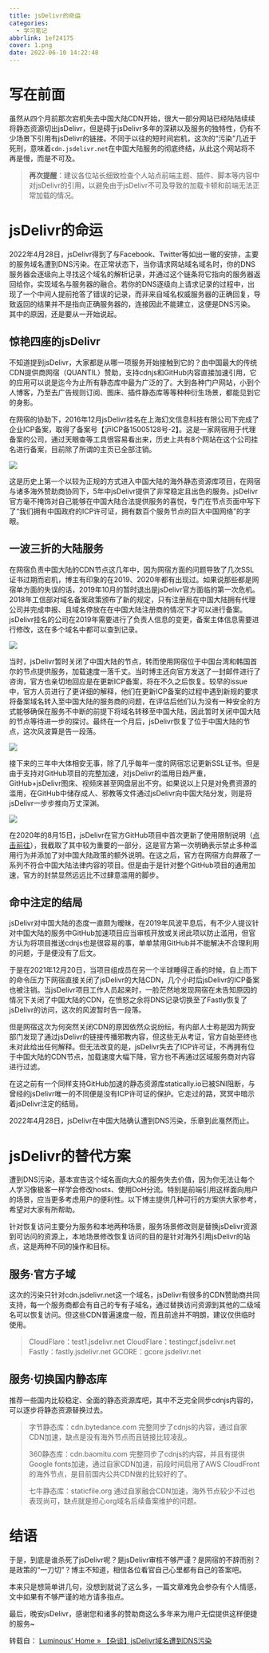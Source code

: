 ```yaml
---
title: jsDelivr的命运
categories:
  - 学习笔记
abbrlink: 1ef24175
cover: 1.png
date: 2022-06-10 14:22:48
---
```


# 写在前面

虽然从四个月前那次宕机失去中国大陆CDN开始，很大一部分网站已经陆陆续续将静态资源切出jsDelivr，但是碍于jsDelivr多年的深耕以及服务的独特性，仍有不少场景下引用有jsDelivr的链接。不同于以往的短时间宕机，这次的“污染”几近于死刑，意味着`cdn.jsdelivr.net`在中国大陆服务的彻底终结，从此这个网站将不再是慢，而是不可及。

> **再次提醒**：建议各位站长细致检查个人站点前端主题、插件、脚本等内容中对jsDelivr的引用，以避免由于jsDelivr不可及导致的加载卡顿和前端无法正常加载的情况。

# jsDelivr的命运

2022年4月28日，jsDelivr得到了与Facebook、Twitter等如出一辙的安排，主要的服务域名遭到DNS污染。在正常状态下，当你请求网站域名域名时，你的DNS服务器会逐级向上寻找这个域名的解析记录，并通过这个链条将它指向的服务器返回给你，实现域名与服务器的融合。若你的DNS逐级向上请求记录的过程中，出现了一个中间人提前抢答了错误的记录，而非来自域名权威服务器的正确回复，导致返回的结果并不是指向正确服务器的，连接因此不能建立，这便是DNS污染。其中的原因，还是要从一开始说起。

## 惊艳四座的jsDelivr

不知道提到jsDelivr，大家都是从哪一项服务开始接触到它的？由中国最大的传统CDN提供商网宿（QUANTIL）赞助，支持cdnjs和GitHub内容直接加速引用，它的应用可以说是迄今为止所有静态库中最为广泛的了。大到各种门户网站，小到个人博客，乃至去广告规则订阅、图床、插件静态库等等种种衍生场景，都能见到它的身影。

在网宿的协助下，2016年12月jsDelivr挂名在上海幻文信息科技有限公司下完成了企业ICP备案，取得了备案号【沪ICP备15005128号-2】。这是一家网宿用于代理备案的公司，通过天眼查等工具很容易看出来，历史上共有8个网站在这个公司挂名进行备案，目前除了所谓的主页已全部注销。

![](2.jpg)

这是历史上第一个以较为正规的方式进入中国大陆的海外静态资源库项目，在网宿与诸多海外赞助商协同下，5年中jsDelivr提供了非常稳定且出色的服务。jsDelivr官方毫不掩饰对自己能够在中国大陆合法提供服务的喜悦，专门在节点页面中写下了“我们拥有中国政府的ICP许可证，拥有数百个服务节点的巨大中国网络”的字眼。

## 一波三折的大陆服务

在网宿负责中国大陆的CDN节点这几年中，因为网宿方面的问题导致了几次SSL证书过期而宕机，博主有印象的在2019、2020年都有出现过。如果说那些都是网宿单方面的失误的话，2019年10月的暂时退出是jsDelivr官方面临的第一次危机。2018年工信部对域名备案政策颁布了新的规定，只有注册局在中国大陆拥有代理公司并完成申报、且域名停放在在中国大陆注册商的情况下才可以进行备案。jsDelivr挂名的公司在2019年需要进行了负责人信息的变更，备案主体信息需要进行修改，这在多个域名中都可以查到记录。

![](3.jpg)

当时，jsDelivr暂时关闭了中国大陆的节点，转而使用网宿位于中国台湾和韩国首尔的节点提供服务，加载速度一落千丈。当时博主还向官方发送了一封邮件进行了咨询，官方也亲切地回应是在更新ICP备案，将在不久之后恢复。较早的issue中，官方人员进行了更详细的解释，他们在更新ICP备案的过程中遇到新规的要求将备案域名转入至中国大陆的服务商的问题，在评估后他们认为没有一种安全的方式能够确保在服务不中断的前提下将域名转移至中国大陆，因此暂时关闭中国大陆的节点等待进一步的探讨。最终在一个月后，jsDelivr恢复了位于中国大陆的节点，这次风波算是告一段落。

![](4.jpg)

接下来的三年中大体相安无事，除了几乎每年一度的网宿忘记更新SSL证书。但是由于支持对GitHub项目的完整加速，对jsDelivr的滥用日趋严重，GitHub+jsDelivr图床、视频床甚至网盘层出不穷。如果说以上只是对免费资源的滥用，在GitHub中储存成人、邪教等文件通过jsDelivr向中国大陆分发，则是将jsDelivr一步步推向万丈深渊。

![](5.jpg)

在2020年的8月15日，jsDelivr在官方GitHub项目中首次更新了使用限制说明（[点击前往](https://github.com/jsdelivr/jsdelivr/commit/47a9984457d37ca0c46904fe2bd5d827ee6fee96)），我截取了其中较为重要的一部分，这是官方第一次明确表示禁止多种滥用行为并添加了对中国大陆政策的额外说明。在这之后，官方在网宿方向屏蔽了一系列不符合中国大陆法律内容的项目。但是由于是针对整个GitHub项目的通用加速，官方的封禁显然远远比不过肆意滥用的脚步。

## 命中注定的结局

jsDelivr对中国大陆的态度一直颇为暧昧，在2019年风波平息后，有不少人提议针对中国大陆的服务中GitHub加速项目应当审核开放或关闭此项以防止滥用，但官方认为将项目推送cdnjs也是很容易的事，单单禁用GitHub并不能解决不合理利用的问题，于是便没有了后文。

于是在2021年12月20日，当项目组成员在另一个半球睡得正香的时候，自上而下的命令压力下网宿直接关闭了jsDelivr的大陆CDN，几个小时后jsDelivr的ICP备案也被注销。当jsDelivr项目工作人员起来时，一脸茫然地发现网宿在未告知原因的情况下关闭了中国大陆的CDN，在愤怒之余将DNS记录切换至了Fastly恢复了jsDelivr的访问，这次的风波暂时告一段落。

但是网宿这次为何突然关闭CDN的原因依然众说纷纭，有内部人士称是因为网安部门发现了通过jsDelivr的链接传播邪教内容，但这些无从考证，官方自始至终也未对此给出任何解释。但无法改变的是，jsDelivr失去了ICP许可证，不再拥有位于中国大陆的CDN节点，加载速度大幅下降，官方也不再通过区域服务商对内容进行过滤。

在这之前有一个同样支持GitHub加速的静态资源库statically.io已被SNI阻断，与曾经的jsDelivr唯一的不同便是没有ICP许可证的保护。它走过的路，冥冥中暗示着jsDelivr注定的结局。

2022年4月28日，jsDelivr在中国大陆确认遭到DNS污染，乐章到此戛然而止。

# jsDelivr的替代方案

遭到DNS污染，基本宣告这个域名面向大众的服务失去价值，因为你无法让每个人学习像极客一样学会修改hosts、使用DoH分流。特别是前端引用这样面向用户的场景，应当更多考虑用户的便利性。以下博主提供几种可行的方案供大家参考，希望对大家有所帮助。

针对恢复访问主要分为服务和本地两种场景，服务场景修改则是替换jsDelivr资源到可访问的资源上，本地场景修改恢复访问的目的是针对海外引用jsDelivr的站点，这是两种不同的操作和目标。

## 服务·官方子域

这次的污染只针对cdn.jsdelivr.net这一个域名，jsDelivr有很多的CDN赞助商共同支持，每一个服务商都会有自己的专有子域名，通过替换访问资源到其他的二级域名可以恢复访问。但这些CDN普遍速度一般，而且前途并不明朗，建议仅供临时使用。

>    CloudFlare：test1.jsdelivr.net
    CloudFlare：testingcf.jsdelivr.net
    Fastly：fastly.jsdelivr.net
>    GCORE：gcore.jsdelivr.net

## 服务·切换国内静态库

推荐一些国内比较稳定、全面的静态资源库吧，其中不乏完全同步cdnjs内容的，可以逐步将静态资源替换过去。

>    字节静态库：cdn.bytedance.com
    完整同步了cdnjs的内容，通过自家CDN加速，缺点是没有海外节点而且链接比较凌乱。
>
>    360静态库：cdn.baomitu.com
    完整同步了cdnjs的内容，并且有提供Google fonts加速，通过自家CDN加速，前段时间启用了AWS CloudFront的海外节点，是目前国内公共CDN做的比较好的了。
>
>    七牛静态库：staticfile.org
>    通过自家融合CDN加速，海外节点较少不过也表现尚可，缺点就是担心org域名后续备案维护的问题。

# 结语

于是，到底是谁杀死了jsDelivr呢？是jsDelivr审核不够严谨？是网宿的不辞而别？是政策的“一刀切”？博主不知道，相信各位看官自己心里都有自己的答案吧。

本来只是想简单讲几句，没想到就说了这么多，一篇文章难免会参杂有个人情感，文中如果有不够严谨的地方请多指点。

最后，晚安jsDelivr，感谢您和诸多的赞助商这么多年来为用户无偿提供这样便捷的服务~


转载自： [Luminous' Home » 【杂谈】jsDelivr域名遭到DNS污染](https://luotianyi.vc/6295.html)